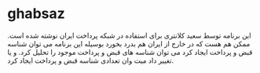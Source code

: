 # ghabsaz
این برنامه توسط سعید کلانتری برای استفاده در شبکه پرداخت ایران نوشته شده است.
ممکن هم هست که در خارج از ایران هم بدرد بخورد
بوسیله این برنامه می توان شناسه قبض و پرداخت ایجاد کرد
می توان شناسه های قبض و پرداخت موجود را تحلیل کرد. 
و یا تغییر داد میت وان تعدادی شناسه قبض و پرداخت ایجاد کرد.
